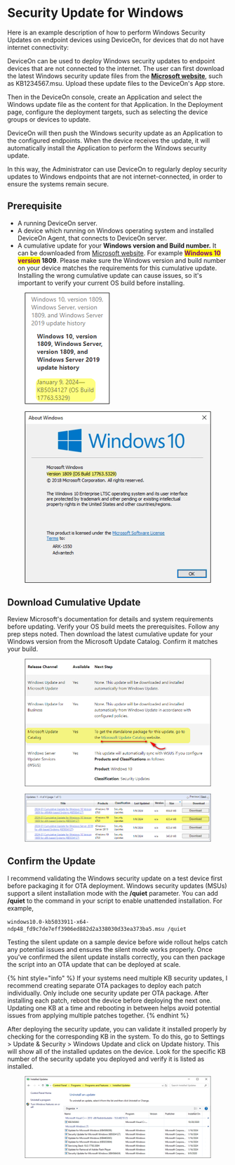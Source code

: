 # Security Update for Windows

Here is an example description of how to perform Windows Security Updates on endpoint devices using DeviceOn, for devices that do not have internet connectivity:

DeviceOn can be used to deploy Windows security updates to endpoint devices that are not connected to the internet. The user can first download the latest Windows security update files from the [**Microsoft website**](https://support.microsoft.com/en-us/topic/windows-10-and-windows-server-2019-update-history-725fc2e1-4443-6831-a5ca-51ff5cbcb059), such as KB1234567.msu. Upload these update files to the DeviceOn's App store.

Then in the DeviceOn console, create an Application and select the Windows update file as the content for that Application. In the Deployment page, configure the deployment targets, such as selecting the device groups or devices to update.

DeviceOn will then push the Windows security update as an Application to the configured endpoints. When the device receives the update, it will automatically install the Application to perform the Windows security update.

In this way, the Administrator can use DeviceOn to regularly deploy security updates to Windows endpoints that are not internet-connected, in order to ensure the systems remain secure.

## Prerequisite <a href="#prerequisite" id="prerequisite"></a>

* A running DeviceOn server.
* A device which running on Windows operating system and installed DeviceOn Agent, that connects to DeviceOn server.
* A cumulative update for your **Windows version and Build number.** It can be downloaded from [Microsoft website](https://support.microsoft.com/en-us/topic/windows-10-and-windows-server-2019-update-history-725fc2e1-4443-6831-a5ca-51ff5cbcb059).  For example <mark style="color:purple;">**Windows 10 version**</mark>**&#x20;1809**. Please make sure the Windows version and build number on your device matches the requirements for this cumulative update. Installing the wrong cumulative update can cause issues, so it's important to verify your current OS build before installing.

<figure><img src="../../.gitbook/assets/image (122).png" alt=""><figcaption></figcaption></figure>

<figure><img src="../../.gitbook/assets/image (125).png" alt=""><figcaption></figcaption></figure>

## Download Cumulative Update

Review Microsoft's documentation for details and system requirements before updating. Verify your OS build meets the prerequisites. Follow any prep steps noted. Then download the latest cumulative update for your Windows version from the Microsoft Update Catalog. Confirm it matches your build.

<figure><img src="../../.gitbook/assets/image (126).png" alt=""><figcaption></figcaption></figure>

<figure><img src="../../.gitbook/assets/image (127).png" alt=""><figcaption></figcaption></figure>

## Confirm the Update

I recommend validating the Windows security update on a test device first before packaging it for OTA deployment. Windows security updates (MSUs) support a silent installation mode with the **/quiet** parameter. You can add **/quiet** to the command in your script to enable unattended installation. For example,&#x20;

```batch
windows10.0-kb5033911-x64-ndp48_fd9c7de7eff3906ed882d2a338030d33ea373ba5.msu /quiet
```

Testing the silent update on a sample device before wide rollout helps catch any potential issues and ensures the silent mode works properly. Once you've confirmed the silent update installs correctly, you can then package the script into an OTA update that can be deployed at scale.

{% hint style="info" %}
If your systems need multiple KB security updates, I recommend creating separate OTA packages to deploy each patch individually. Only include one security update per OTA package. After installing each patch, reboot the device before deploying the next one. Updating one KB at a time and rebooting in between helps avoid potential issues from applying multiple patches together.
{% endhint %}

After deploying the security update, you can validate it installed properly by checking for the corresponding KB in the system. To do this, go to Settings > Update & Security > Windows Update and click on Update history. This will show all of the installed updates on the device. Look for the specific KB number of the security update you deployed and verify it is listed as installed.

<figure><img src="../../.gitbook/assets/image (1).png" alt=""><figcaption></figcaption></figure>
